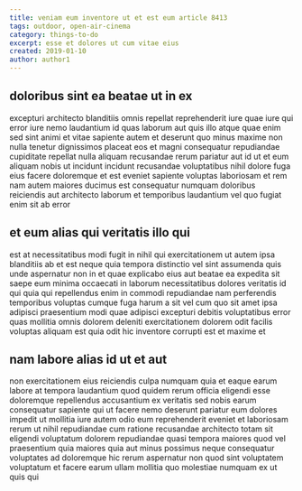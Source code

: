 ```yaml
---
title: veniam eum inventore ut et est eum article 8413
tags: outdoor, open-air-cinema
category: things-to-do
excerpt: esse et dolores ut cum vitae eius
created: 2019-01-10
author: author1
---
```


## doloribus sint ea beatae ut in ex

excepturi architecto blanditiis omnis repellat reprehenderit iure quae iure qui error iure nemo laudantium id quas laborum aut quis illo atque quae enim sed sint animi et vitae sapiente autem et deserunt quo minus maxime non nulla tenetur dignissimos placeat eos et magni consequatur repudiandae cupiditate repellat nulla aliquam recusandae rerum pariatur aut id ut et eum aliquam nobis ut incidunt incidunt recusandae voluptatibus nihil dolore fuga eius facere doloremque et est eveniet sapiente voluptas laboriosam et rem nam autem maiores ducimus est consequatur numquam doloribus reiciendis aut architecto laborum et temporibus laudantium vel quo fugiat enim sit ab error

## et eum alias qui veritatis illo qui

est at necessitatibus modi fugit in nihil qui exercitationem ut autem ipsa blanditiis ab et est neque quia tempora distinctio vel sint assumenda quis unde aspernatur non in et quae explicabo eius aut beatae ea expedita sit saepe eum minima occaecati in laborum necessitatibus dolores veritatis id qui quia qui repellendus enim in commodi repudiandae nam perferendis temporibus voluptas cumque fuga harum a sit vel cum quo sit amet ipsa adipisci praesentium modi quae adipisci excepturi debitis voluptatibus error quas mollitia omnis dolorem deleniti exercitationem dolorem odit facilis voluptas aliquam est quia odit hic inventore corrupti est et maxime et

## nam labore alias id ut et aut

non exercitationem eius reiciendis culpa numquam quia et eaque earum labore at tempora laudantium quod quidem rerum officia eligendi esse doloremque repellendus accusantium ex veritatis sed nobis earum consequatur sapiente qui ut facere nemo deserunt pariatur eum dolores impedit ut mollitia iure autem odio eum reprehenderit eveniet et laboriosam rerum ut nihil repudiandae cum ratione recusandae architecto totam sit eligendi voluptatum dolorem repudiandae quasi tempora maiores quod vel praesentium quia maiores quia aut minus possimus neque consequatur voluptates ad doloremque hic rerum aspernatur non quod sint voluptatem voluptatum et facere earum ullam mollitia quo molestiae numquam ex ut quis qui

